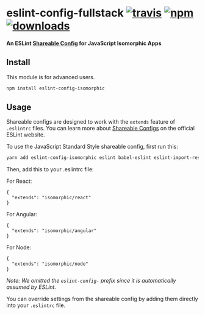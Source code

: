 # eslint-config-fullstack [![travis][travis-image]][travis-url] [![npm][npm-image]][npm-url] [![downloads][downloads-image]][downloads-url]

[travis-image]: https://img.shields.io/travis/commercialtribe/eslint-config-isomorphic/master.svg
[travis-url]: https://travis-ci.org/commercialtribe/eslint-config-isomorphic
[npm-image]: https://img.shields.io/npm/v/eslint-config-isomorphic.svg
[npm-url]: https://npmjs.org/package/eslint-config-isomorphic
[downloads-image]: https://img.shields.io/npm/dm/eslint-config-isomorphic.svg
[downloads-url]: https://npmjs.org/package/eslint-config-isomorphic

#### An ESLint [Shareable Config](http://eslint.org/docs/developer-guide/shareable-configs) for JavaScript Isomorphic Apps

## Install

This module is for advanced users.

```bash
npm install eslint-config-isomorphic
```

## Usage

Shareable configs are designed to work with the `extends` feature of `.eslintrc` files.
You can learn more about
[Shareable Configs](http://eslint.org/docs/developer-guide/shareable-configs) on the
official ESLint website.

To use the JavaScript Standard Style shareable config, first run this:

```bash
yarn add eslint-config-isomorphic eslint babel-eslint eslint-import-resolver-webpack eslint-plugin-angular eslint-plugin-import eslint-plugin-jasmine eslint-plugin-mocha eslint-plugin-node eslint-plugin-promise eslint-plugin-react eslint-plugin-isomorphic
```

Then, add this to your .eslintrc file:

For React:

```
{
  "extends": "isomorphic/react"
}
```

For Angular:

```
{
  "extends": "isomorphic/angular"
}
```

For Node:

```
{
  "extends": "isomorphic/node"
}
```

*Note: We omitted the `eslint-config-` prefix since it is automatically assumed by ESLint.*

You can override settings from the shareable config by adding them directly into your
`.eslintrc` file.
